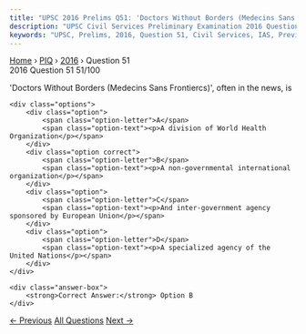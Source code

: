 ```yaml
---
title: "UPSC 2016 Prelims Q51: 'Doctors Without Borders (Medecins Sans Frontiercs)', often..."
description: "UPSC Civil Services Preliminary Examination 2016 Question 51 with options and answer"
keywords: "UPSC, Prelims, 2016, Question 51, Civil Services, IAS, Previous Year Questions"
---
```


<nav class="breadcrumb">
    <a href="../../">Home</a>
    <span>›</span>
    <a href="../">PIQ</a>
    <span>›</span>
    <a href="./">2016</a>
    <span>›</span>
    <span>Question 51</span>
</nav>

<div class="question-header">
    <div class="question-meta">
        <span class="year-badge">2016</span>
        <span class="question-number">Question 51</span>
        <span class="progress">51/100</span>
    </div>
    <div class="progress-bar">
        <div class="progress-fill" style="width: 51.0%"></div>
    </div>
</div>

<div class="question-content">
    <div class="question-text">
        <p>'Doctors Without Borders (Medecins Sans Frontiercs)', often in the news, is</p>
    </div>
    
    <div class="options">
        <div class="option">
            <span class="option-letter">A</span>
            <span class="option-text"><p>A division of World Health Organization</p></span>
        </div>
        <div class="option correct">
            <span class="option-letter">B</span>
            <span class="option-text"><p>A non-governmental international organization</p></span>
        </div>
        <div class="option">
            <span class="option-letter">C</span>
            <span class="option-text"><p>And inter-government agency sponsored by European Union</p></span>
        </div>
        <div class="option">
            <span class="option-letter">D</span>
            <span class="option-text"><p>A specialized agency of the United Nations</p></span>
        </div>
    </div>

    <div class="answer-box">
        <strong>Correct Answer:</strong> Option B
    </div>
</div>

<div class="question-nav">
    <a href="../q050-with-reference-to-the-religious-history-of-india-c/" class="nav-btn prev">← Previous</a>
    <a href="../" class="nav-btn center">All Questions</a>
    <a href="../q052-with-reference-to-an-initiative-called-the-economi/" class="nav-btn next">Next →</a>
</div>
